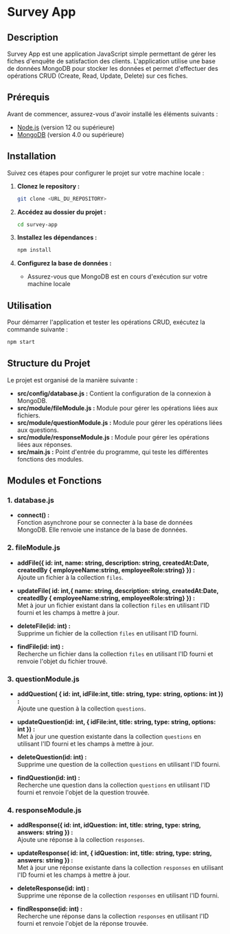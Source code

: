 # Survey App

## Description

Survey App est une application JavaScript simple permettant de gérer les fiches d'enquête de satisfaction des clients. L'application utilise une base de données MongoDB pour stocker les données et permet d'effectuer des opérations CRUD (Create, Read, Update, Delete) sur ces fiches.

## Prérequis

Avant de commencer, assurez-vous d'avoir installé les éléments suivants :

- [Node.js](https://nodejs.org/) (version 12 ou supérieure)
- [MongoDB](https://www.mongodb.com/try/download/community) (version 4.0 ou supérieure)

## Installation

Suivez ces étapes pour configurer le projet sur votre machine locale :

1. **Clonez le repository :**

   ```bash
   git clone <URL_DU_REPOSITORY>
   ```

2. **Accédez au dossier du projet :**

   ```bash
   cd survey-app
   ```

3. **Installez les dépendances :**

   ```bash
   npm install
   ```

4. **Configurez la base de données :**

   - Assurez-vous que MongoDB est en cours d'exécution sur votre machine locale

## Utilisation

Pour démarrer l'application et tester les opérations CRUD, exécutez la commande suivante :

```bash
npm start
```

## Structure du Projet

Le projet est organisé de la manière suivante :

- **src/config/database.js :** Contient la configuration de la connexion à MongoDB.
- **src/module/fileModule.js :** Module pour gérer les opérations liées aux fichiers.
- **src/module/questionModule.js :** Module pour gérer les opérations liées aux questions.
- **src/module/responseModule.js :** Module pour gérer les opérations liées aux réponses.
- **src/main.js :** Point d'entrée du programme, qui teste les différentes fonctions des modules.

## Modules et Fonctions

### 1. **database.js**

- **connect() :**  
  Fonction asynchrone pour se connecter à la base de données MongoDB. Elle renvoie une instance de la base de données.

### 2. **fileModule.js**

- **addFile({ id: int, name: string, description: string, createdAt:Date, createdBy { employeeName:string, employeeRole:string}  }) :**  
  Ajoute un fichier à la collection `files`.

- **updateFile( id: int,{ name: string, description: string, createdAt:Date, createdBy { employeeName:string, employeeRole:string}  }) :**  
  Met à jour un fichier existant dans la collection `files` en utilisant l'ID fourni et les champs à mettre à jour.

- **deleteFile(id: int) :**  
  Supprime un fichier de la collection `files` en utilisant l'ID fourni.

- **findFile(id: int) :**  
  Recherche un fichier dans la collection `files` en utilisant l'ID fourni et renvoie l'objet du fichier trouvé.

### 3. **questionModule.js**

- **addQuestion( { id: int, idFile:int, title: string, type: string, options: int }) :**  
  Ajoute une question à la collection `questions`.

- **updateQuestion(id: int, { idFile:int, title: string, type: string, options: int }) :**  
  Met à jour une question existante dans la collection `questions` en utilisant l'ID fourni et les champs à mettre à jour.

- **deleteQuestion(id: int) :**  
  Supprime une question de la collection `questions` en utilisant l'ID fourni.

- **findQuestion(id: int) :**  
  Recherche une question dans la collection `questions` en utilisant l'ID fourni et renvoie l'objet de la question trouvée.

### 4. **responseModule.js**

- **addResponse({ id: int, idQuestion: int, title: string, type: string, answers: string }) :**  
  Ajoute une réponse à la collection `responses`.

- **updateResponse( id: int, { idQuestion: int, title: string, type: string, answers: string }) :**  
  Met à jour une réponse existante dans la collection `responses` en utilisant l'ID fourni et les champs à mettre à jour.

- **deleteResponse(id: int) :**  
  Supprime une réponse de la collection `responses` en utilisant l'ID fourni.

- **findResponse(id: int) :**  
  Recherche une réponse dans la collection `responses` en utilisant l'ID fourni et renvoie l'objet de la réponse trouvée.
